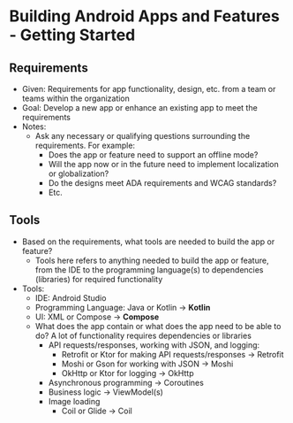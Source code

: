 # Building Android Apps and Features - Getting Started

## Requirements
- Given: Requirements for app functionality, design, etc. from a team or teams within the organization
- Goal: Develop a new app or enhance an existing app to meet the requirements
- Notes:
  - Ask any necessary or qualifying questions surrounding the requirements. For example:
    - Does the app or feature need to support an offline mode?
    - Will the app now or in the future need to implement localization or globalization?
    - Do the designs meet ADA requirements and WCAG standards?
    - Etc.

## Tools
- Based on the requirements, what tools are needed to build the app or feature?
  - Tools here refers to anything needed to build the app or feature, from the IDE to the programming language(s) to dependencies (libraries) for required functionality
- Tools:
  - IDE: Android Studio
  - Programming Language: Java or Kotlin &rarr; **Kotlin**
  - UI: XML or Compose &rarr; **Compose**
  - What does the app contain or what does the app need to be able to do? A lot of functionality requires dependencies or libraries
    - API requests/responses, working with JSON, and logging:
      - Retrofit or Ktor for making API requests/responses &rarr; Retrofit
      - Moshi or Gson for working with JSON &rarr; Moshi
      - OkHttp or Ktor for logging &rarr; OkHttp
    - Asynchronous programming &rarr; Coroutines
    - Business logic &rarr; ViewModel(s)
    - Image loading
      - Coil or Glide &rarr; Coil